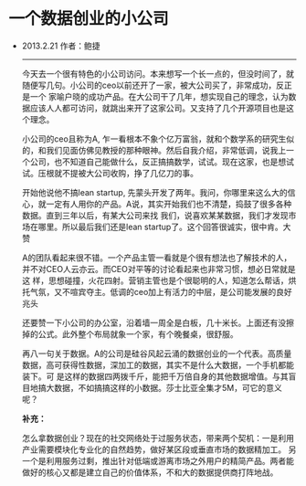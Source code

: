 # 一个数据创业的小公司

* 2013.2.21   作者：鲍捷

  ***

  今天去一个很有特色的小公司访问。本来想写一个长一点的，但没时间了，就随便写几句。小公司的ceo以前还开了一家，被大公司买了，非常成功，反正是一个 家喻户晓的成功产品。在大公司干了几年，想实现自己的理念，认为数据应该人人都可访问，就跳出来开了这家公司。又支持了几个开源项目也是这个理念。

  小公司的ceo且称为A, 乍一看根本不象个亿万富翁，就和个数学系的研究生似的，和我们见面仿佛见教授的那种眼神。然后自我介绍，非常低调，说我上一个公司，也不知道自己能做什么，反正搞搞数学，试试。现在这家，也是想试试。压根就不提被大公司收购，挣了几亿刀的事。

  开始他说他不搞lean startup, 先蒙头开发了两年。我问，你哪里来这么大的信心，就一定有人用你的产品。A说，其实开始我们也不清楚，捣鼓了很多各种数据。直到三年以后，有某大公司来找 我们，说喜欢某某数据，我们才发现市场在哪里。所以最后我们还是lean startup了。这个回答很诚实，很中肯。大赞

  A的团队看起来很不错。一个产品主管一看就是个很有想法也了解技术的人，并不对CEO人云亦云。而CEO对平等的讨论看起来也非常习惯，想必日常就是这 样，思想碰撞，火花四射。营销主管也是个很聪明的人，知道怎么帮话，烘托气氛，又不喧宾夺主。低调的ceo加上有活力的中层，是公司能发展的良好兆头

  还要赞一下小公司的办公室，沿着墙一周全是白板，几十米长。上面还有没擦掉的公式。此外整个布局就象一个家，有个晚餐桌，很舒服。

  再八一句关于数据。A的公司是硅谷风起云涌的数据创业的一个代表。高质量数据，高可获得性数据，深加工的数据，其实不是什么大数据，一个手机都能装下。可 是这样的数据四两拨千斤，能把千万倍自身的其他数据增值。与其盲目地搞大数据，不如搞搞这样的小数据。莎士比亚全集才5M，可它的意义呢？

  **补充：**

  怎么拿数据创业？现在的社交网络处于过服务状态，带来两个契机：一是利用产业需要模块化专业化的自然趋势，做好某区段或垂直市场的数据精加工。 另一个是利用服务过剩，推出针对低端或游离市场之外用户的精简产品。两者能做好的核心又都是建立自己的价值体系，不和大的数据提供商打阵地战。